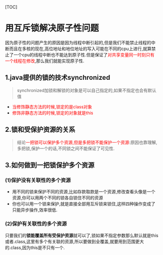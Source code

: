 [TOC]
# 用互斥锁解决原子性问题
因为原子性的问题产生的原因是因为线程中断引起的,但是我们不能禁止线程的中断而且在多核的现在,高位地址和地位地址的写入可能在不同的cpu上进行,就算禁止了一个cpu的线程中断也不能达到原子性.但是保证了<font color=red>对共享变量同一时刻只有一个线程在修改</font>,那么我们就能实现原子性.

## 1.java提供的锁的技术synchronized
>synchronized加锁和解锁的对象是可以自己指定的,如果不指定也会有默认值
- <font color=red>当修饰静态方法的时候,锁定的是class对象</font>
- <font color=red>修饰非静态方法的时候,锁定的对象就是this</font>
  
## 2.锁和受保护资源的关系
>结论<font color=red>一把锁可以保护多个资源,但是多把锁不能保护一个资源</font>:原因也靠理解,多把锁,保护一个的话,不同锁之间不能保证了可见性.

## 3.如何做到一把锁保护多个资源

### (1)保护没有关联性的多个资源
- 用不同的锁来保护不同的资源,比如存款取款是一个资源,修改查看头像是一个资源,你可以用两个不同的锁各自锁住不同的资源
- 你也可以用一个锁来保护,就是直接全部用互斥锁来锁住,这样四种操作变成了只能异步操作,效率很低.
  
### (2)保护有关联性的多个资源
只要我们的**锁能覆盖所有受保护资源**就可以了,锁如果不指定参数那么默认就是this或者.class,这里有多个有关联的资源,所以要做到全覆盖,就要用到范围更大的.class,因为this是不只有一个.